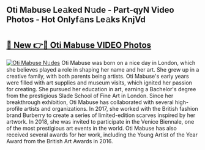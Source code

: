 ## Oti Mabuse Le𝚊ked N𝚞de - Part-qyN Video Photos - Hot Onlyf𝚊ns Le𝚊ks KnjVd

# <h2><a href="http://ab48737.deff.icu/?id=Oti+Mabuse">🔗 New 👉🔴 Oti Mabuse VIDEO Photos</a></h2>

[![Oti Mabuse N𝚞des](https://i.imgur.com/rIISA9y.gif)](http://ab48737.deff.icu/?id=Oti+Mabuse)
Oti Mabuse was born on a nice day in London, which she believes played a role in shaping her name and her art. She grew up in a creative family, with both parents being artists. Oti Mabuse's early years were filled with art supplies and museum visits, which ignited her passion for creating. She pursued her education in art, earning a Bachelor's degree from the prestigious Slade School of Fine Art in London. Since her breakthrough exhibition, Oti Mabuse has collaborated with several high-profile artists and organizations. In 2017, she worked with the British fashion brand Burberry to create a series of limited-edition scarves inspired by her artwork. In 2018, she was invited to participate in the Venice Biennale, one of the most prestigious art events in the world. Oti Mabuse has also received several awards for her work, including the Young Artist of the Year Award from the British Art Awards in 2016.
